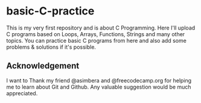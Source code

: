 # basic-C-practice
This is my very first repository and is about C Programming. Here I'll upload C programs based on Loops, Arrays, Functions, Strings and many other topics.
You can practice basic C programs from here and also add some problems & solutions if it's possible. 

## Acknowledgement
I want to Thank my friend @asimbera and @freecodecamp.org for helping me to learn about Git and Github.
Any valuable suggestion would be much appreciated.
